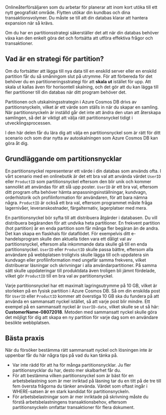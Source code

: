 Onlineåterförsäljaren som du arbetar för planerar att inom kort utöka till ett nytt geografiskt område. Flytten utökar din kundbas och dina transaktionsvolymer. Du måste se till att din databas klarar att hantera expansion när så krävs.

Om du har en partitionsstrategi säkerställer det att när din databas behöver växa kan den enkelt göra det och fortsätta att utföra effektiva frågor och transaktioner.

## <a name="what-is-a-partition-strategy"></a>Vad är en strategi för partition?

Om du fortsätter att lägga till nya data till en enskild server eller en enskild partition får du så småningom slut på utrymme. För att förbereda för det behöver du en partitioneringsstrategi för att **skala ut** istället för upp. Att skala ut kallas även för horisontell skalning, och det gör att du kan lägga till fler partitioner till din databas när ditt program behöver det.

Partitionen och utskalningsstrategin i Azure Cosmos DB drivs av partitionsnyckeln, vilket är ett värde som ställs in när du skapar en samling. När partitionsnyckeln är inställd går det inte att ändra den utan att återskapa samlingen, så det är viktigt att välja rätt partitionsnyckel tidigt i utvecklingsprocessen.  

I den här delen får du lära dig att välja en partitionsnyckel som är rätt för ditt scenario och som drar nytta av autoskalningen som Azure Cosmos DB kan göra åt dig.

## <a name="partition-key-basics"></a>Grundläggande om partitionsnycklar

En partitionsnyckel representerar ett värde i din databas som används ofta. I vårt scenario med en onlinebutik är det ett bra val att använda värdet `UserID` eller `ProductID` som partitionsnyckel eftersom den blir unik och kommer sannolikt att användas för att slå upp poster. `UserID` är ett bra val, eftersom ditt program ofta behöver hämta anpassningsinställningar, kundvagn, orderhistorik och profilinformation för användaren, för att bara nämna några. `ProductID` är också ett bra val, eftersom programmet måste fråga lagernivåer, leveranskostnader, färgalternativ, lagerplatser med mera.

En partitionsnyckel bör syfta till att distribuera åtgärder i databasen. Du vill distribuera begäranden för att undvika heta partitioner. En frekvent partition (hot partition) är en enda partition som får många fler begäran än de andra. Det kan skapa en flaskhals för dataflödet. För exempelvis ditt e-handelsprogram skulle den aktuella tiden vara ett dåligt val av partitionsnyckel, eftersom alla inkommande data skulle gå till en enda partitionsnyckel. `UserID` eller `ProductID` skulle passa bättre, eftersom alla användare på webbplatsen troligtvis skulle lägga till och uppdatera sin kundvagn eller profilinformation med ungefär samma frekvens, vilket distribuerar läsningar och skrivningar i alla användarpartitioner. På samma sätt skulle uppdateringar till produktdata även troligen bli jämnt fördelade, vilket gör `ProductID` till en bra val av partitionsnyckel.

Varje partitionsnyckel har ett maximalt lagringsutrymme på 10 GB, vilket är storleken på en fysisk partition i Azure Cosmos DB. Så om din enskilda post för `UserID` eller `ProductID` kommer att överstiga 10 GB ska du fundera på att använda en sammansatt nyckel istället, så att varje post blir mindre. Ett exempel på en sammansatt nyckel är `UserID-date`, vilket skulle se ut så här: **CustomerName-08072018**. Metoden med sammansatt nyckel skulle göra det möjligt för dig att skapa en ny partition för varje dag som en användare besökte webbplatsen.

## <a name="best-practices"></a>Bästa praxis

När du försöker bestämma rätt sammansatt nyckel och lösningen inte är uppenbar får du här några tips på vad du kan tänka på.

- Var inte rädd för att ha för många partitionsnycklar. Ju fler partitionsnycklar du har, desto mer skalbarhet får du.
- För att bestämma vilken partitionsnyckel som är bäst för en arbetsbelastning som är mer inriktad på läsning tar du en titt på de tre till fem översta frågorna du tänker använda. Värdet som oftast ingår i WHERE-satsen är en stark kandidat för partitionsnyckeln.
- För arbetsbelastningar som är mer inriktade på skrivning måste du förstå arbetsbelastningens transaktionsbehov, eftersom partitionsnyckeln omfattar transaktioner för flera dokument.
